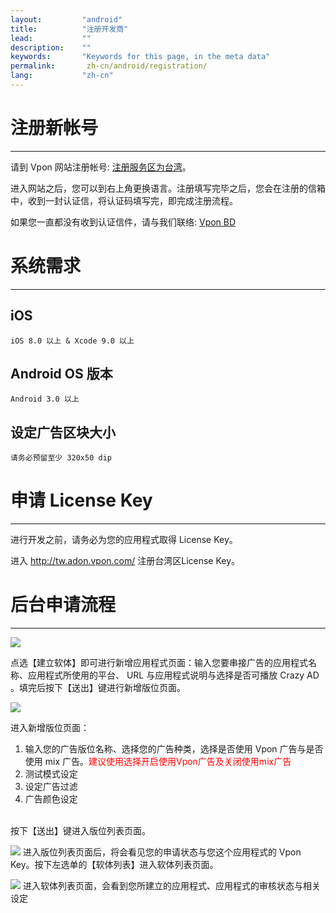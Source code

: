 ```yaml
---
layout:         "android"
title:          "注册开发商"
lead:           ""
description:    ""
keywords:       "Keywords for this page, in the meta data"
permalink:       zh-cn/android/registration/
lang:           "zh-cn"
---
```


# 注册新帐号
---

请到 Vpon 网站注册帐号: [注册服务区为台湾]。

进入网站之后，您可以到右上角更换语言。注册填写完毕之后，您会在注册的信箱中，收到一封认证信，将认证码填写完，即完成注册流程。

如果您一直都没有收到认证信件，请与我们联络: [Vpon BD][5]

# 系统需求
---

## iOS

`iOS 8.0 以上 & Xcode 9.0 以上`

## Android OS 版本

`Android 3.0 以上`

## 设定广告区块大小

`请务必预留至少 320x50 dip`


# 申请 License Key
---
进行开发之前，请务必为您的应用程式取得 License Key。
<!-- 我们强烈建议您同时注册「台湾区」以及「中国区」的 License
Key，可以帮助您横跨大中华区的行动广告市场。 -->

进入 <http://tw.adon.vpon.com/> 注册台湾区License Key。

# 后台申请流程
---
![][0]

点选【建立软体】即可进行新增应用程式页面：输入您要串接广告的应用程式名称、应用程式所使用的平台、
URL 与应用程式说明与选择是否可播放 Crazy AD
。填完后按下【送出】键进行新增版位页面。

 ![][1]

进入新增版位页面：

1.  输入您的广告版位名称、选择您的广告种类，选择是否使用 Vpon 广告与是否使用 mix 广告。<font color="red">建议使用选择开启使用Vpon广告及关闭使用mix广告</font>
2.  测试模式设定
3.  设定广告过滤
4.  广告颜色设定
<br>
按下【送出】键进入版位列表页面。

 ![][2]
进入版位列表页面后，将会看见您的申请状态与您这个应用程式的 Vpon Key。按下左选单的【软体列表】进入软体列表页面。


 ![][3]
进入软体列表页面，会看到您所建立的应用程式、应用程式的审核状态与相关设定


  [注册服务区为台湾]: http://console.vpon.com/register.action
  [0]: {{site.imgurl}}/SDK400建立應用程式.jpeg
  [1]: {{site.imgurl}}/SDK400新增版位.jpeg
  [2]: {{site.imgurl}}/Trandationchinesefrontserver3.png
  [3]: {{site.imgurl}}/Trandationchinesefrontserver4.png
  [5]: mailto:bd@vpon.com
